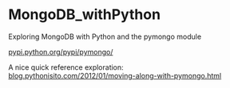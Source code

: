 # MongoDB_withPython
Exploring MongoDB with Python and the pymongo module

[pypi.python.org/pypi/pymongo/](https://pypi.python.org/pypi/pymongo/)

A nice quick reference exploration: <br>
[blog.pythonisito.com/2012/01/moving-along-with-pymongo.html](http://blog.pythonisito.com/2012/01/moving-along-with-pymongo.html)
